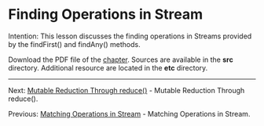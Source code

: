 # Finding Operations in Stream

Intention: This lesson discusses the finding operations in Streams provided by the findFirst() and findAny() methods.

Download the PDF file of the [chapter](chapter_19.pdf). Sources are available in the <b>src</b> directory. 
Additional resource are located in the <b>etc</b> directory.

<hr>

Next: [Mutable Reduction Through reduce()](chapter_20.md "Mutable Reduction Through reduce()") - 
Mutable Reduction Through reduce().

Previous: [Matching Operations in Stream](chapter_18.md "Matching Operations in Stream") - Matching Operations in Stream.